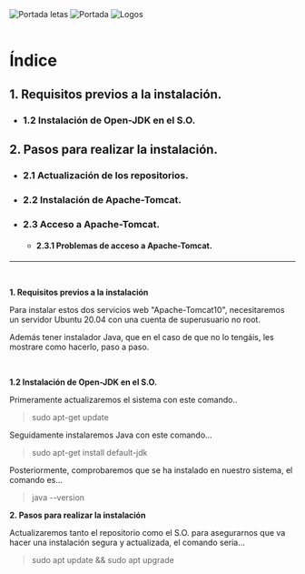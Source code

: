 <img src="https://user-images.githubusercontent.com/73592097/136483158-d4471f26-1bbd-4073-a3aa-4de40e7fb2f8.png" alt="Portada letas">
<img src="https://user-images.githubusercontent.com/73592097/136483060-c3983a06-bbd4-4ed0-9cb7-989a5c13df8f.png" alt="Portada" >
<img src="https://user-images.githubusercontent.com/73592097/136483179-672c1f06-21d8-4777-bed4-755b5237123e.png" alt="Logos">
<br/>
<br/>

# Índice #


## 1. Requisitos previos a la instalación. ##
* ### 1.2 Instalación de Open-JDK en el S.O. ###

## 2. Pasos para realizar la instalación. ##
* ### 2.1 Actualización de los repositorios. ###
* ### 2.2 Instalación de Apache-Tomcat. ###
* ### 2.3 Acceso a Apache-Tomcat. ###
  * #### 2.3.1 Problemas de acceso a Apache-Tomcat. ####

<hr/>
<br/>

**1. Requisitos  previos a la instalación**

<p>Para instalar estos dos servicios web "Apache-Tomcat10", necesitaremos un servidor Ubuntu 20.04 con una cuenta de superusuario no root.</p>
<p>Además tener instalador Java, que en el caso de que no lo tengáis, les mostrare como hacerlo, paso a paso.</p>
<br/>

****1.2 Instalación de Open-JDK en el S.O.****
<p>Primeramente actualizaremos el sistema con este comando..</p>

> sudo apt-get update

<p>Seguidamente instalaremos Java con este comando...</p>

> sudo apt-get install default-jdk

<p>Posteriormente, comprobaremos que se ha instalado en nuestro sistema, el comando es...</p>

> java --version

**2. Pasos para realizar la instalación**

<p>Actualizaremos tanto el repositorio como el S.O. para asegurarnos que va hacer una instalación segura y actualizada, el comando seria...</p>

>   sudo apt update && sudo apt upgrade


<p></p>
